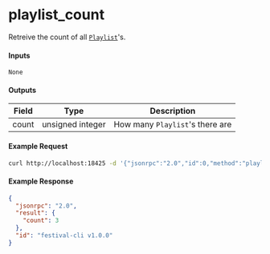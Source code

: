 # playlist_count
Retreive the count of all [`Playlist`](playlist.md)'s.

#### Inputs
`None`

#### Outputs
| Field | Type             | Description |
|-------|------------------|-------------|
| count | unsigned integer | How many `Playlist`'s there are

#### Example Request
```bash
curl http://localhost:18425 -d '{"jsonrpc":"2.0","id":0,"method":"playlist_count"}'
```

#### Example Response
```json
{
  "jsonrpc": "2.0",
  "result": {
    "count": 3
  },
  "id": "festival-cli v1.0.0"
}
```

